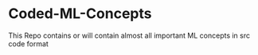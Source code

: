 # Coded-ML-Concepts
This Repo contains or will contain almost all important ML concepts in src code format 
